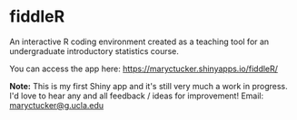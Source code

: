 # fiddleR
An interactive R coding environment created as a teaching tool for an undergraduate introductory statistics course. 

You can access the app here: https://maryctucker.shinyapps.io/fiddleR/



**Note:** This is my first Shiny app and it's still very much a work in progress. I'd love to hear any and all feedback / ideas for improvement! Email: maryctucker@g.ucla.edu 
